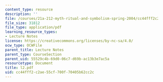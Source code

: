 ```yaml
---
content_type: resource
description: ''
file: /courses/21a-212-myth-ritual-and-symbolism-spring-2004/cc44fff2c2ae55cf700f70405b62cc2c_l2.pdf
file_size: 31812
file_type: application/pdf
learning_resource_types:
- Lecture Notes
license: https://creativecommons.org/licenses/by-nc-sa/4.0/
ocw_type: OCWFile
parent_title: Lecture Notes
parent_type: CourseSection
parent_uid: 55529c4b-69d0-06c7-d69b-ac13b3e7ac5a
resourcetype: Document
title: l2.pdf
uid: cc44fff2-c2ae-55cf-700f-70405b62cc2c
---
```

